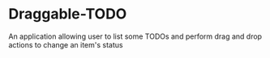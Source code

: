 # Draggable-TODO
An application allowing user to list some TODOs and perform drag and drop actions to change an item's status
